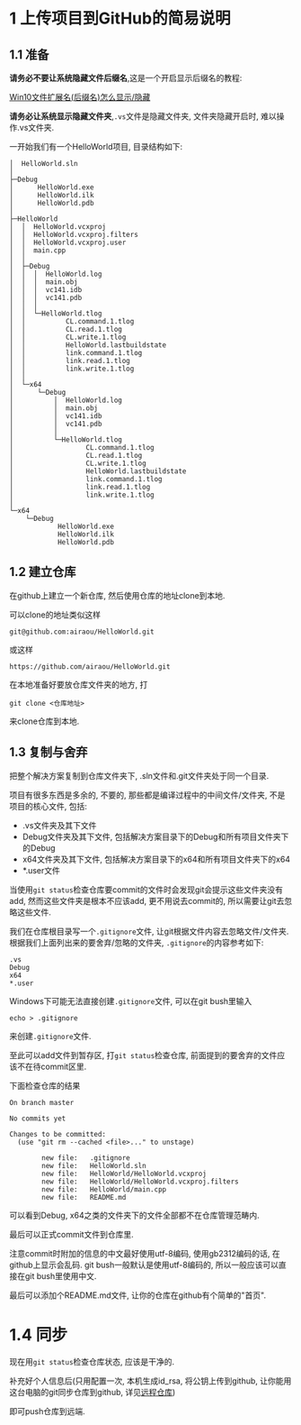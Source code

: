 
# 1 上传项目到GitHub的简易说明

## 1.1 准备

**请务必不要让系统隐藏文件后缀名**,这是一个开启显示后缀名的教程:

[Win10文件扩展名(后缀名)怎么显示/隐藏](https://www.xiazaiba.com/jiaocheng/2636.html)

**请务必让系统显示隐藏文件夹**,`.vs`文件是隐藏文件夹, 文件夹隐藏开启时, 难以操作.vs文件夹.

一开始我们有一个HelloWorld项目, 目录结构如下:
```
│  HelloWorld.sln
│
├─Debug
│      HelloWorld.exe
│      HelloWorld.ilk
│      HelloWorld.pdb
│
├─HelloWorld
│  │  HelloWorld.vcxproj
│  │  HelloWorld.vcxproj.filters
│  │  HelloWorld.vcxproj.user
│  │  main.cpp
│  │
│  ├─Debug
│  │  │  HelloWorld.log
│  │  │  main.obj
│  │  │  vc141.idb
│  │  │  vc141.pdb
│  │  │
│  │  └─HelloWorld.tlog
│  │          CL.command.1.tlog
│  │          CL.read.1.tlog
│  │          CL.write.1.tlog
│  │          HelloWorld.lastbuildstate
│  │          link.command.1.tlog
│  │          link.read.1.tlog
│  │          link.write.1.tlog
│  │
│  └─x64
│      └─Debug
│          │  HelloWorld.log
│          │  main.obj
│          │  vc141.idb
│          │  vc141.pdb
│          │
│          └─HelloWorld.tlog
│                  CL.command.1.tlog
│                  CL.read.1.tlog
│                  CL.write.1.tlog
│                  HelloWorld.lastbuildstate
│                  link.command.1.tlog
│                  link.read.1.tlog
│                  link.write.1.tlog
│
└─x64
    └─Debug
            HelloWorld.exe
            HelloWorld.ilk
            HelloWorld.pdb
```

## 1.2 建立仓库

在github上建立一个新仓库, 然后使用仓库的地址clone到本地.

可以clone的地址类似这样
```
git@github.com:airaou/HelloWorld.git
```
或这样
```
https://github.com/airaou/HelloWorld.git
```

在本地准备好要放仓库文件夹的地方, 打
```
git clone <仓库地址>
```
来clone仓库到本地.

## 1.3 复制与舍弃

把整个解决方案复制到仓库文件夹下, .sln文件和.git文件夹处于同一个目录.

项目有很多东西是多余的, 不要的, 那些都是编译过程中的中间文件/文件夹, 不是项目的核心文件, 包括:

* .vs文件夹及其下文件
* Debug文件夹及其下文件, 包括解决方案目录下的Debug和所有项目文件夹下的Debug
* x64文件夹及其下文件, 包括解决方案目录下的x64和所有项目文件夹下的x64
* *.user文件

当使用`git status`检查仓库要commit的文件时会发现git会提示这些文件夹没有add, 然而这些文件夹是根本不应该add, 更不用说去commit的, 所以需要让git去忽略这些文件.

我们在仓库根目录写一个`.gitignore`文件, 让git根据文件内容去忽略文件/文件夹. 根据我们上面列出来的要舍弃/忽略的文件夹, `.gitignore`的内容参考如下:

```
.vs
Debug
x64
*.user
```

Windows下可能无法直接创建`.gitignore`文件, 可以在git bush里输入
```
echo > .gitignore
```
来创建`.gitignore`文件.

至此可以add文件到暂存区, 打`git status`检查仓库, 前面提到的要舍弃的文件应该不在待commit区里.

下面检查仓库的结果
```
On branch master

No commits yet

Changes to be committed:
  (use "git rm --cached <file>..." to unstage)

        new file:   .gitignore
        new file:   HelloWorld.sln
        new file:   HelloWorld/HelloWorld.vcxproj
        new file:   HelloWorld/HelloWorld.vcxproj.filters
        new file:   HelloWorld/main.cpp
        new file:   README.md
```
可以看到Debug, x64之类的文件夹下的文件全部都不在仓库管理范畴内.

最后可以正式commit文件到仓库里.

注意commit时附加的信息的中文最好使用utf-8编码, 使用gb2312编码的话, 在github上显示会乱码. git bush一般默认是使用utf-8编码的, 所以一般应该可以直接在git bush里使用中文.

最后可以添加个README.md文件, 让你的仓库在github有个简单的"首页".

# 1.4 同步

现在用`git status`检查仓库状态, 应该是干净的.

补充好个人信息后(只用配置一次, 本机生成id_rsa, 将公钥上传到github, 让你能用这台电脑的git同步仓库到github, 详见[远程仓库](https://www.liaoxuefeng.com/wiki/0013739516305929606dd18361248578c67b8067c8c017b000/001374385852170d9c7adf13c30429b9660d0eb689dd43a000))

即可push仓库到远端.